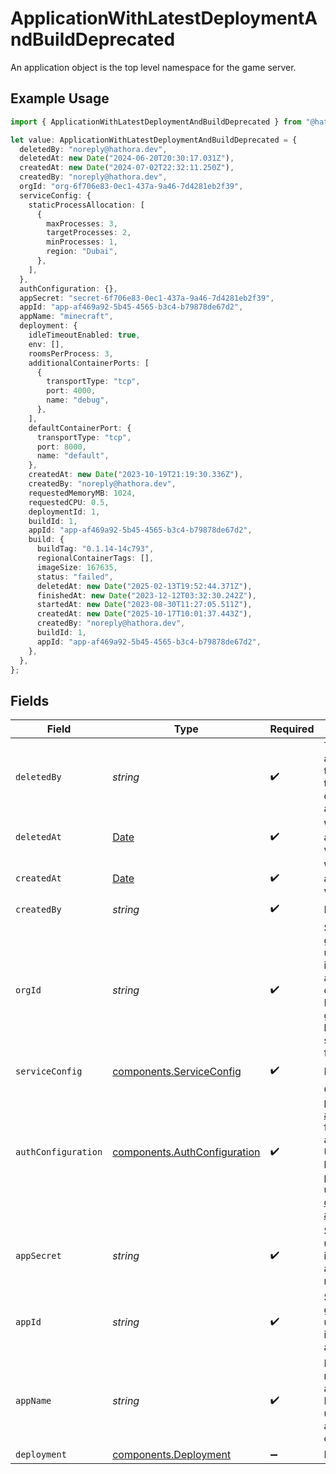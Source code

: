 # ApplicationWithLatestDeploymentAndBuildDeprecated

An application object is the top level namespace for the game server.

## Example Usage

```typescript
import { ApplicationWithLatestDeploymentAndBuildDeprecated } from "@hathora/cloud-sdk-typescript/models/components";

let value: ApplicationWithLatestDeploymentAndBuildDeprecated = {
  deletedBy: "noreply@hathora.dev",
  deletedAt: new Date("2024-06-20T20:30:17.031Z"),
  createdAt: new Date("2024-07-02T22:32:11.250Z"),
  createdBy: "noreply@hathora.dev",
  orgId: "org-6f706e83-0ec1-437a-9a46-7d4281eb2f39",
  serviceConfig: {
    staticProcessAllocation: [
      {
        maxProcesses: 3,
        targetProcesses: 2,
        minProcesses: 1,
        region: "Dubai",
      },
    ],
  },
  authConfiguration: {},
  appSecret: "secret-6f706e83-0ec1-437a-9a46-7d4281eb2f39",
  appId: "app-af469a92-5b45-4565-b3c4-b79878de67d2",
  appName: "minecraft",
  deployment: {
    idleTimeoutEnabled: true,
    env: [],
    roomsPerProcess: 3,
    additionalContainerPorts: [
      {
        transportType: "tcp",
        port: 4000,
        name: "debug",
      },
    ],
    defaultContainerPort: {
      transportType: "tcp",
      port: 8000,
      name: "default",
    },
    createdAt: new Date("2023-10-19T21:19:30.336Z"),
    createdBy: "noreply@hathora.dev",
    requestedMemoryMB: 1024,
    requestedCPU: 0.5,
    deploymentId: 1,
    buildId: 1,
    appId: "app-af469a92-5b45-4565-b3c4-b79878de67d2",
    build: {
      buildTag: "0.1.14-14c793",
      regionalContainerTags: [],
      imageSize: 167635,
      status: "failed",
      deletedAt: new Date("2025-02-13T19:52:44.371Z"),
      finishedAt: new Date("2023-12-12T03:32:30.242Z"),
      startedAt: new Date("2023-08-30T11:27:05.511Z"),
      createdAt: new Date("2025-10-17T10:01:37.443Z"),
      createdBy: "noreply@hathora.dev",
      buildId: 1,
      appId: "app-af469a92-5b45-4565-b3c4-b79878de67d2",
    },
  },
};
```

## Fields

| Field                                                                                                                                                                                                                                                                                                          | Type                                                                                                                                                                                                                                                                                                           | Required                                                                                                                                                                                                                                                                                                       | Description                                                                                                                                                                                                                                                                                                    | Example                                                                                                                                                                                                                                                                                                        |
| -------------------------------------------------------------------------------------------------------------------------------------------------------------------------------------------------------------------------------------------------------------------------------------------------------------- | -------------------------------------------------------------------------------------------------------------------------------------------------------------------------------------------------------------------------------------------------------------------------------------------------------------- | -------------------------------------------------------------------------------------------------------------------------------------------------------------------------------------------------------------------------------------------------------------------------------------------------------------- | -------------------------------------------------------------------------------------------------------------------------------------------------------------------------------------------------------------------------------------------------------------------------------------------------------------- | -------------------------------------------------------------------------------------------------------------------------------------------------------------------------------------------------------------------------------------------------------------------------------------------------------------- |
| `deletedBy`                                                                                                                                                                                                                                                                                                    | *string*                                                                                                                                                                                                                                                                                                       | :heavy_check_mark:                                                                                                                                                                                                                                                                                             | The email address or token id for the user that deleted the application.                                                                                                                                                                                                                                       | noreply@hathora.dev                                                                                                                                                                                                                                                                                            |
| `deletedAt`                                                                                                                                                                                                                                                                                                    | [Date](https://developer.mozilla.org/en-US/docs/Web/JavaScript/Reference/Global_Objects/Date)                                                                                                                                                                                                                  | :heavy_check_mark:                                                                                                                                                                                                                                                                                             | When the application was deleted.                                                                                                                                                                                                                                                                              |                                                                                                                                                                                                                                                                                                                |
| `createdAt`                                                                                                                                                                                                                                                                                                    | [Date](https://developer.mozilla.org/en-US/docs/Web/JavaScript/Reference/Global_Objects/Date)                                                                                                                                                                                                                  | :heavy_check_mark:                                                                                                                                                                                                                                                                                             | When the application was created.                                                                                                                                                                                                                                                                              |                                                                                                                                                                                                                                                                                                                |
| `createdBy`                                                                                                                                                                                                                                                                                                    | *string*                                                                                                                                                                                                                                                                                                       | :heavy_check_mark:                                                                                                                                                                                                                                                                                             | N/A                                                                                                                                                                                                                                                                                                            | noreply@hathora.dev                                                                                                                                                                                                                                                                                            |
| `orgId`                                                                                                                                                                                                                                                                                                        | *string*                                                                                                                                                                                                                                                                                                       | :heavy_check_mark:                                                                                                                                                                                                                                                                                             | System generated unique identifier for an organization. Not guaranteed to have a specific format.                                                                                                                                                                                                              | org-6f706e83-0ec1-437a-9a46-7d4281eb2f39                                                                                                                                                                                                                                                                       |
| `serviceConfig`                                                                                                                                                                                                                                                                                                | [components.ServiceConfig](../../models/components/serviceconfig.md)                                                                                                                                                                                                                                           | :heavy_check_mark:                                                                                                                                                                                                                                                                                             | N/A                                                                                                                                                                                                                                                                                                            |                                                                                                                                                                                                                                                                                                                |
| `authConfiguration`                                                                                                                                                                                                                                                                                            | [components.AuthConfiguration](../../models/components/authconfiguration.md)                                                                                                                                                                                                                                   | :heavy_check_mark:                                                                                                                                                                                                                                                                                             | Configure [player authentication](https://hathora.dev/docs/backend-integrations/lobbies-and-matchmaking/auth-service) for your application. Use Hathora's built-in auth providers or use your own [custom authentication](https://hathora.dev/docs/lobbies-and-matchmaking/auth-service#custom-auth-provider). |                                                                                                                                                                                                                                                                                                                |
| `appSecret`                                                                                                                                                                                                                                                                                                    | *string*                                                                                                                                                                                                                                                                                                       | :heavy_check_mark:                                                                                                                                                                                                                                                                                             | Secret that is used for identity and access management.                                                                                                                                                                                                                                                        | secret-6f706e83-0ec1-437a-9a46-7d4281eb2f39                                                                                                                                                                                                                                                                    |
| `appId`                                                                                                                                                                                                                                                                                                        | *string*                                                                                                                                                                                                                                                                                                       | :heavy_check_mark:                                                                                                                                                                                                                                                                                             | System generated unique identifier for an application.                                                                                                                                                                                                                                                         | app-af469a92-5b45-4565-b3c4-b79878de67d2                                                                                                                                                                                                                                                                       |
| `appName`                                                                                                                                                                                                                                                                                                      | *string*                                                                                                                                                                                                                                                                                                       | :heavy_check_mark:                                                                                                                                                                                                                                                                                             | Readable name for an application. Must be unique within an organization.                                                                                                                                                                                                                                       | minecraft                                                                                                                                                                                                                                                                                                      |
| `deployment`                                                                                                                                                                                                                                                                                                   | [components.Deployment](../../models/components/deployment.md)                                                                                                                                                                                                                                                 | :heavy_minus_sign:                                                                                                                                                                                                                                                                                             | N/A                                                                                                                                                                                                                                                                                                            |                                                                                                                                                                                                                                                                                                                |